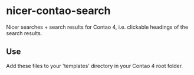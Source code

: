 # nicer-contao-search
Nicer searches + search results for Contao 4, i.e. clickable headings of the search results. 
## Use
Add these files to your 'templates' directory in your Contao 4 root folder.

